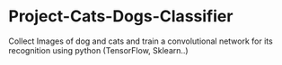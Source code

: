 # Project-Cats-Dogs-Classifier
Collect Images of dog and cats and train a convolutional network for its recognition using python (TensorFlow, Sklearn..)
